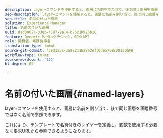 ```yaml
---
description: layer=コマンドを使用すると、画層に名前を割り当て、後で同じ画層を画層番号ではなく名前で参照できます。
seo-description: layer=コマンドを使用すると、画層に名前を割り当て、後で同じ画層を画層番号ではなく名前で参照できます。
seo-title: 名前の付いた画層
solution: Experience Manager
title: 名前の付いた画層
uuid: dad30027-338b-4387-9a14-b26c1b925b18
feature: Dynamic Mediaクラシック，SDK/API
role: 開発者、業務従事者
translation-type: tm+mt
source-git-commit: 469d1a5c43a972116a8a2efb0de5708800130a99
workflow-type: tm+mt
source-wordcount: '103'
ht-degree: 0%

---
```



# 名前の付いた画層{#named-layers}

layer=コマンドを使用すると、画層に名前を割り当て、後で同じ画層を画層番号ではなく名前で参照できます。

これにより、テンプレートで名前付きのレイヤーを定義し、変数を使用する必要なく要求URLから参照できるようになります。
